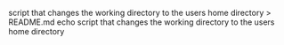 script that changes the working directory to the users home directory > README.md
echo script that changes the working directory to the users home directory
